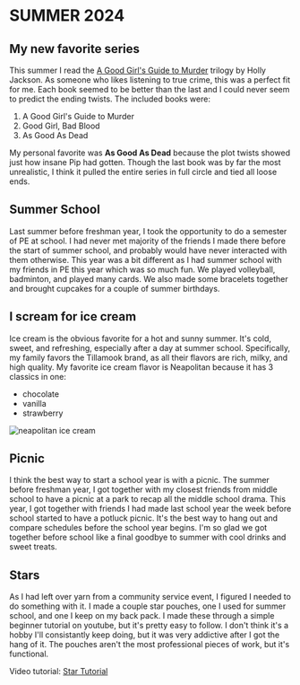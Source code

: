 # SUMMER 2024

## My new favorite series
This summer I read the <u>A Good Girl's Guide to Murder</u> trilogy by Holly Jackson. As someone who likes listening to true crime, this was a perfect fit for me. Each book seemed to be better than the last and I could never seem to predict the ending twists. The included books were:

1. A Good Girl's Guide to Murder
2. Good Girl, Bad Blood
3. As Good As Dead

My personal favorite was **As Good As Dead** because the plot twists showed just how insane Pip had gotten. Though the last book was by far the most unrealistic, I think it pulled the entire series in full circle and tied all loose ends.

## Summer School
Last summer before freshman year, I took the opportunity to do a semester of PE at school. I had never met majority of the friends I made there before the start of summer school, and probably would have never interacted with them otherwise. This year was a bit different as I had summer school with my friends in PE this year which was so much fun. We played volleyball, badminton, and played many cards. We also made some bracelets together and brought cupcakes for a couple of summer birthdays.

## I scream for ice cream
Ice cream is the obvious favorite for a hot and sunny summer. It's cold, sweet, and refreshing, especially after a day at summer school. Specifically, my family favors the Tillamook brand, as all their flavors are rich, milky, and high quality. My favorite ice cream flavor is Neapolitan because it has 3 classics in one: 

* chocolate
* vanilla
* strawberry

![neapolitan ice cream](https://www.kroger.com/product/images/large/left/0007283008132)

## Picnic
I think the best way to start a school year is with a picnic. The summer before freshman year, I got together with my closest friends from middle school to have a picnic at a park to recap all the middle school drama. This year, I got together with friends I had made last school year the week before school started to have a potluck picnic. It's the best way to hang out and compare schedules before the school year begins. I'm so glad we got together before school like a final goodbye to summer with cool drinks and sweet treats.

## Stars
As I had left over yarn from a community service event, I figured I needed to do something with it. I made a couple star pouches, one I used for summer school, and one I keep on my back pack. I made these through a simple beginner tutorial on youtube, but it's pretty easy to follow. I don't think it's a hobby I'll consistantly keep doing, but it was very addictive after I got the hang of it. The pouches aren't the most professional pieces of work, but it's functional.

Video tutorial: [Star Tutorial](https://www.youtube.com/watch?app=desktop&v=PUY-umBUXms)

